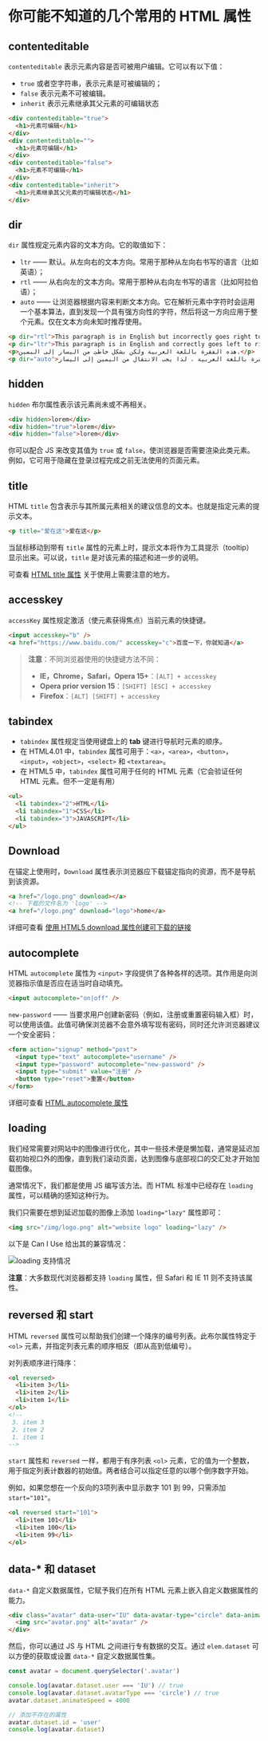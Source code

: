 # 你可能不知道的几个常用的 HTML 属性

## contenteditable

`contenteditable` 表示元素内容是否可被用户编辑。它可以有以下值：

- `true` 或者空字符串，表示元素是可被编辑的；
- `false` 表示元素不可被编辑。
- `inherit` 表示元素继承其父元素的可编辑状态

```html
<div contenteditable="true">
  <h1>元素可编辑</h1>
</div>
<div contenteditable="">
  <h1>元素可编辑</h1>
</div>
<div contenteditable="false">
  <h1>元素不可编辑</h1>
</div>
<div contenteditable="inherit">
  <h1>元素继承其父元素的可编辑状态</h1>
</div>
```

## dir

`dir` 属性规定元素内容的文本方向。它的取值如下：

- `ltr` ——  默认。从左向右的文本方向。常用于那种从左向右书写的语言（比如英语）；
- `rtl` —— 从右向左的文本方向。常用于那种从右向左书写的语言（比如阿拉伯语）；
- `auto` —— 让浏览器根据内容来判断文本方向。它在解析元素中字符时会运用一个基本算法，直到发现一个具有强方向性的字符，然后将这一方向应用于整个元素。仅在文本方向未知时推荐使用。

```html
<p dir="rtl">This paragraph is in English but incorrectly goes right to left.</p>
<p dir="ltr">This paragraph is in English and correctly goes left to right.</p>
<p>هذه الفقرة باللغة العربية ولكن بشكل خاطئ من اليسار إلى اليمين.</p>
<p dir="auto">هذه الفقرة باللغة العربية ، لذا يجب الانتقال من اليمين إلى اليسار.</p>
```

## hidden

`hidden` 布尔属性表示该元素尚未或不再相关。

```html
<div hidden>lorem</div>
<div hidden="true">lorem</div>
<div hidden="false">lorem</div>
```

你可以配合 JS 来改变其值为 `true` 或 `false`，使浏览器是否需要渲染此类元素。例如，它可用于隐藏在登录过程完成之前无法使用的页面元素。

## title

HTML `title` 包含表示与其所属元素相关的建议信息的文本。也就是指定元素的提示文本。

```html
<p title="爱在这">爱在这</p>
```

当鼠标移动到带有 `title` 属性的元素上时，提示文本将作为工具提示（tooltip）显示出来。可以说，`title` 是对该元素的描述和进一步的说明。

可查看 [HTML title 属性](https://github.com/lio-zero/blog/blob/master/HTML/HTML%20title%20%E5%B1%9E%E6%80%A7.md) 关于使用上需要注意的地方。

## accesskey

`accessKey` 属性规定激活（使元素获得焦点）当前元素的快捷键。

```html
<input accesskey="b" />
<a href="https://www.baidu.com/" accesskey="c">百度一下，你就知道</a>
```

>**注意**：不同浏览器使用的快捷键方法不同：
>
>- **IE，Chrome，Safari，Opera 15+**：`[ALT] + accesskey`
>- **Opera prior version 15**：`[SHIFT] [ESC] + accesskey`
>- **Firefox**：`[ALT] [SHIFT] + accesskey`

## tabindex

- `tabindex` 属性规定当使用键盘上的 **tab** 键进行导航时元素的顺序。
- 在 HTML4.01 中，`tabindex` 属性可用于：`<a>`，`<area>`，`<button>`，`<input>`，`<object>`，`<select>` 和 `<textarea>`。
- 在 HTML5 中，`tabindex` 属性可用于任何的 HTML 元素（它会验证任何 HTML 元素。但不一定是有用）

```html
<ul>
  <li tabindex="2">HTML</li>
  <li tabindex="1">CSS</li>
  <li tabindex="3">JAVASCRIPT</li>
</ul>
```

## Download

在锚定上使用时，`Download` 属性表示浏览器应下载锚定指向的资源，而不是导航到该资源。

```html
<a href="/logo.png" download></a>
<!-- 下载的文件名为 'logo' -->
<a href="/logo.png" download="logo">home</a>
```

详细可查看 [使用 HTML5 download 属性创建可下载的链接](https://github.com/lio-zero/blog/blob/master/HTML/%E4%BD%BF%E7%94%A8%20HTML5%20download%20%E5%B1%9E%E6%80%A7%E5%88%9B%E5%BB%BA%E5%8F%AF%E4%B8%8B%E8%BD%BD%E7%9A%84%E9%93%BE%E6%8E%A5.md)

## autocomplete

HTML `autocomplete` 属性为 `<input>` 字段提供了各种各样的选项。其作用是向浏览器指示值是否应在适当时自动填充。

```html
<input autocomplete="on|off" />
```

`new-password` —— 当要求用户创建新密码（例如，注册或重置密码输入框）时，可以使用该值。此值可确保浏览器不会意外填写现有密码，同时还允许浏览器建议一个安全密码：

```html
<form action="signup" method="post">
  <input type="text" autocomplete="username" />
  <input type="password" autocomplete="new-password" />
  <input type="submit" value="注册" />
  <button type="reset">重置</button>
</form>
```

详细可查看 [HTML autocomplete 属性](https://github.com/lio-zero/blog/blob/master/HTML/HTML%20autocomplete%20%E5%B1%9E%E6%80%A7.md)

## loading

我们经常需要对网站中的图像进行优化，其中一些技术便是懒加载，通常是延迟加载初始视口外的图像，直到我们滚动页面，达到图像与底部视口的交汇处才开始加载图像。

通常情况下，我们都是使用 JS 编写该方法。而 HTML 标准中已经存在 `loading` 属性，可以精确的感知这种行为。

我们只需要在想到延迟加载的图像上添加 `loading="lazy"` 属性即可：

```html
<img src="/img/logo.png" alt="website logo" loading="lazy" />
```

以下是 Can I Use 给出其的兼容情况：

![loading 支持情况](https://upload-images.jianshu.io/upload_images/18281896-ad5bc70865973a6f.png?imageMogr2/auto-orient/strip%7CimageView2/2/w/1240)

**注意**：大多数现代浏览器都支持 `loading` 属性，但 Safari 和 IE 11 则不支持该属性。

## reversed 和 start

HTML `reversed` 属性可以帮助我们创建一个降序的编号列表。此布尔属性特定于 `<ol>` 元素，并指定列表元素的顺序相反（即从高到低编号）。

对列表顺序进行降序：

```html
<ol reversed>
  <li>item 3</li>
  <li>item 2</li>
  <li>item 1</li>
</ol>
<!--
 3. item 3
 2. item 2
 1. item 1
-->
```

`start` 属性和 `reversed` 一样，都用于有序列表 `<ol>` 元素，它的值为一个整数，用于指定列表计数器的初始值。两者结合可以指定任意的以哪个倒序数字开始。

例如，如果您想在一个反向的3项列表中显示数字 101 到 99，只需添加 `start="101"`。

```html
<ol reversed start="101">
  <li>item 101</li>
  <li>item 100</li>
  <li>item 99</li>
</ol>
```

## data-* 和 dataset

`data-*` 自定义数据属性，它赋予我们在所有 HTML 元素上嵌入自定义数据属性的能力。

```html
<div class="avatar" data-user="IU" data-avatar-type="circle" data-animateSpeed>
  <img src="avatar.png" alt="avatar" />
</div>
```

然后，你可以通过 JS 与 HTML 之间进行专有数据的交互。通过 `elem.dataset` 可以方便的获取或设置 `data-*` 自定义数据属性集。

```js
const avatar = document.querySelector('.avatar')

console.log(avatar.dataset.user === 'IU') // true
console.log(avatar.dataset.avatarType === 'circle') // true
avatar.dataset.animateSpeed = 4000

// 添加不存在的属性
avatar.dataset.id = 'user'
console.log(avatar.dataset)
```
